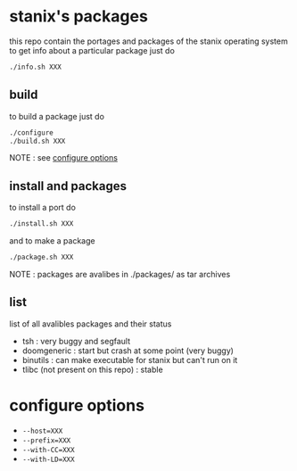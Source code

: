 # stanix's packages
this repo contain the portages and packages of the stanix operating system  
to get info about a particular package just do 
```sh
./info.sh XXX
```
## build
to build a package just do
```sh
./configure
./build.sh XXX
```
NOTE : see [configure options](configure-options)
## install and packages
to install a port do
```sh
./install.sh XXX
```
and to make a package
```sh
./package.sh XXX
```
NOTE : packages are avalibes in ./packages/ as tar archives
## list
list of all avalibles packages and their status
- tsh : very buggy and segfault
- doomgeneric : start but crash at some point (very buggy)
- binutils : can make executable for stanix but can't run on it
- tlibc (not present on this repo) : stable
# configure options
- `--host=XXX`
- `--prefix=XXX`
- `--with-CC=XXX`
- `--with-LD=XXX`
